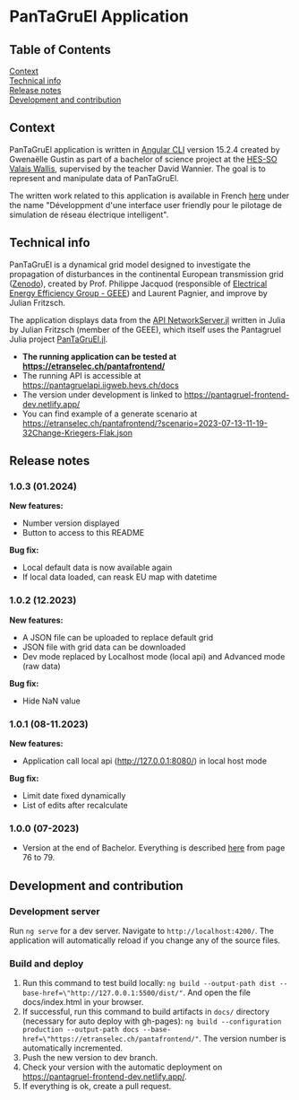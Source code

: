 # PanTaGruEl Application

## Table of Contents  
[Context](#context)  
[Technical info](#technical-info)  
[Release notes](#release-notes)  
[Development and contribution](#development-and-contribution)  

## Context

PanTaGruEl application is written in [Angular CLI](https://github.com/angular/angular-cli) version 15.2.4 created by Gwenaëlle Gustin as part of a bachelor of science project at the [HES-SO Valais Wallis](https://www.hevs.ch/fr/hautes-ecoles/haute-ecole-de-gestion/informatique-de-gestion/formation-bachelor-en-informatique-de-gestion-200049), supervised by the teacher David Wannier. The goal is to represent and manipulate data of PanTaGruEl.

The written work related to this application is available in French [here](https://sonar.rero.ch/hesso/documents/326901) under the name "Développment d'une interface user friendly pour le pilotage de simulation de réseau électrique intelligent".

## Technical info

PanTaGruEl is a dynamical grid model designed to investigate the propagation of disturbances in the continental European transmission grid ([Zenodo](https://zenodo.org/record/2642175#.ZFYm-HZBy3D)), created by Prof. Philippe Jacquod (responsible of [Electrical Energy Efficiency Group - GEEE](https://etranselec.ch/)) and Laurent Pagnier, and improve by Julian Fritzsch.

The application displays data from the [API NetworkServer.jl](https://github.com/julianfritzsch/NetworkServer.jl) written in Julia by Julian Fritzsch (member of the GEEE), which itself uses the Pantagruel Julia project [PanTaGruEl.jl](https://github.com/laurentpagnier/pantagruel.jl).


- **The running application can be tested at https://etranselec.ch/pantafrontend/**
- The running API is accessible at https://pantagruelapi.iigweb.hevs.ch/docs
- The version under development is linked to https://pantagruel-frontend-dev.netlify.app/
- You can find example of a generate scenario at https://etranselec.ch/pantafrontend/?scenario=2023-07-13-11-19-32Change-Kriegers-Flak.json

## Release notes
### 1.0.3 (01.2024)
**New features:**
- Number version displayed
- Button to access to this README
  
**Bug fix:**
- Local default data is now available again
- If local data loaded, can reask EU map with datetime

### 1.0.2 (12.2023)
**New features:**
- A JSON file can be uploaded to replace default grid
- JSON file with grid data can be downloaded
- Dev mode replaced by Localhost mode (local api) and Advanced mode (raw data)
  
**Bug fix:**
- Hide NaN value

### 1.0.1 (08-11.2023)
**New features:**
- Application call local api (http://127.0.0.1:8080/) in local host mode
  
**Bug fix:**
- Limit date fixed dynamically
- List of edits after recalculate

### 1.0.0 (07-2023)
- Version at the end of Bachelor. Everything is described [here](https://sonar.rero.ch/hesso/documents/326901) from page 76 to 79.

## Development and contribution

### Development server

Run `ng serve` for a dev server. Navigate to `http://localhost:4200/`. The application will automatically reload if you change any of the source files.

### Build and deploy
1. Run this command to test build locally: `ng build --output-path dist --base-href=\"http://127.0.0.1:5500/dist/"`. And open the file docs/index.html in your browser.
2. If successful, run this command to build artifacts in `docs/` directory (necessary for auto deploy with gh-pages): `ng build --configuration production --output-path docs --base-href=\"https://etranselec.ch/pantafrontend/"`. The version number is automatically incremented.
3. Push the new version to dev branch.
4. Check your version with the automatic deployment on https://pantagruel-frontend-dev.netlify.app/.
5. If everything is ok, create a pull request.
